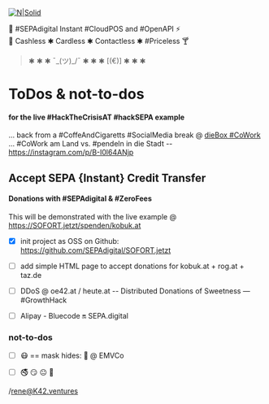 [![N|Solid](https://SEPA.digital/pos/img/SEPAdigital-logo.png)](https://SEPA.id)



📱   #SEPAdigital Instant #CloudPOS and #OpenAPI  ⚡  
🏪   Cashless ✱ Cardless ✱ Contactless ✱ #Priceless  🍸



 > ✱ ✱ ✱     ¯\_(ツ)_/¯    ✱ ✱ ✱    [(€)]    ✱ ✱ ✱ 



# ToDos & not-to-dos
#### for the live #HackTheCrisisAT #hackSEPA example

... back from a #CoffeAndCigaretts #SocialMedia break @ [dieBox #CoWork](https://dieBOX.info)
... #CoWork am Land vs. #pendeln in die Stadt -- https://instagram.com/p/B-I0l64ANjp


## Accept SEPA {Instant} Credit Transfer
#### Donations with #SEPAdigital & #ZeroFees

This will be demonstrated with the live example @ https://SOFORT.jetzt/spenden/kobuk.at

- [x] init project as OSS on Github: https://github.com/SEPAdigital/SOFORT.jetzt
- [ ] add simple HTML page to accept donations for kobuk.at + rog.at + taz.de
- [ ] DDoS @ oe42.at / heute.at -- Distributed Donations of Sweetness — #GrowthHack
- [ ] Alipay - Bluecode 🔛 SEPA.digital


### not-to-dos

- [ ] 😷 == mask hides: 🤣 @ EMVCo
- [ ] 🚭  😏  😐  🌳


/[rene@K42.ventures](mailto:rene@K42.ventures)